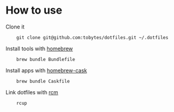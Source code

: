 How to use
========

Clone it

```
    git clone git@github.com:tobytes/dotfiles.git ~/.dotfiles
```

Install tools with [homebrew](https://github.com/Homebrew/homebrew)

```
    brew bundle Bundlefile
```

Install apps with [homebrew-cask](https://github.com/caskroom/homebrew-cask)

```
    brew bundle Caskfile
```  
Link dotfiles with [rcm](https://github.com/thoughtbot/rcm)

```
    rcup
```
